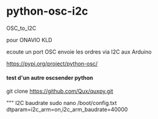 # python-osc-i2c
 OSC_to_I2C


pour ONAVIO KLD

ecoute un port OSC
envoie les ordres via I2C aux Arduino


<https://pypi.org/project/python-osc/>


#### test d'un autre oscsender python 
git clone https://github.com/Qux/quxpy.git


""" I2C baudrate
sudo nano /boot/config.txt
dtparam=i2c_arm=on,i2c_arm_baudrate=40000
